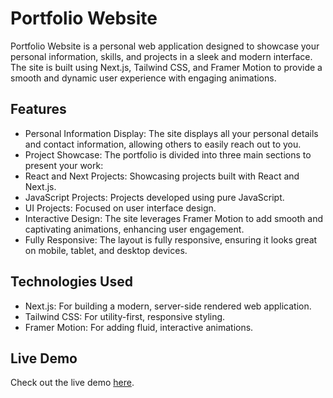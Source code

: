 # Portfolio Website

Portfolio Website is a personal web application designed to showcase your personal information, skills, and projects in a sleek and modern interface. The site is built using Next.js, Tailwind CSS, and Framer Motion to provide a smooth and dynamic user experience with engaging animations.

## Features

- Personal Information Display: The site displays all your personal details and contact information, allowing others to easily reach out to you.
- Project Showcase: The portfolio is divided into three main sections to present your work:
- React and Next Projects: Showcasing projects built with React and Next.js.
- JavaScript Projects: Projects developed using pure JavaScript.
- UI Projects: Focused on user interface design.
- Interactive Design: The site leverages Framer Motion to add smooth and captivating animations, enhancing user engagement.
- Fully Responsive: The layout is fully responsive, ensuring it looks great on mobile, tablet, and desktop devices.

## Technologies Used

- Next.js: For building a modern, server-side rendered web application.
- Tailwind CSS: For utility-first, responsive styling.
- Framer Motion: For adding fluid, interactive animations.

## Live Demo

Check out the live demo [here](https://mohamedfawzzi.vercel.app/).
